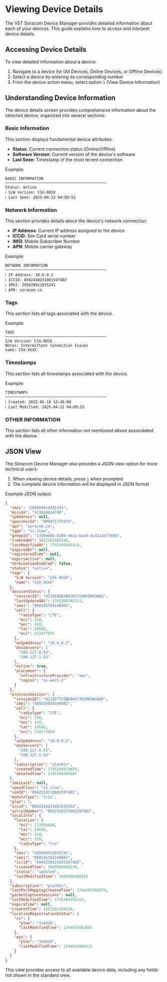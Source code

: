 # Viewing Device Details

The VST Soracom Device Manager provides detailed information about each of your devices. This guide explains how to access and interpret device details.

## Accessing Device Details

To view detailed information about a device:

1. Navigate to a device list (All Devices, Online Devices, or Offline Devices)
2. Select a device by entering its corresponding number
3. From the device action menu, select option `1` (View Device Information)

## Understanding Device Information

The device details screen provides comprehensive information about the selected device, organized into several sections:

### Basic Information

This section displays fundamental device attributes:

- **Status**: Current connection status (Online/Offline)
- **Software Version**: Current version of the device's software
- **Last Seen**: Timestamp of the most recent connection

Example:
```
BASIC INFORMATION
─────────────────────────────────────────────
Status: Online
ℹ S/W Version: CSX-002X
ℹ Last Seen: 2025-04-22 04:09:52
```

### Network Information

This section provides details about the device's network connection:

- **IP Address**: Current IP address assigned to the device
- **ICCID**: Sim Card serial number
- **IMSI**: Mobile Subscriber Number
- **APN**: Mobile carrier gateway

Example:
```
NETWORK INFORMATION
─────────────────────────────────────────────
ℹ IP Address: 10.0.0.2
ℹ ICCID: 8942410231001597402
ℹ IMSI: 295070912835241
ℹ APN: soracom.io
```

### Tags

This section lists all tags associated with the device.

Example:
```
TAGS
─────────────────────────────────────────────
S/W Version: CSX-002X
Notes: Intermittent Connection Issues
name: CSX-XXXX
```

### Timestamps

This section lists all timestamps associated with the device.

Example:
```
TIMESTAMPS
─────────────────────────────────────────────
ℹ Created: 2022-05-10 12:46:00
ℹ Last Modified: 2025-04-22 04:09:52
```

### OTHER INFORMATION

This section lists all other information not mentioned abvoe associdated with the device.

## JSON View

The Soracom Device Manager also provides a JSON view option for more technical users:

1. When viewing device details, press `j` when prompted
2. The complete device information will be displayed in JSON format

Example JSON output:
```json
{
  "imsi": "295050912435741",
  "msisdn": "423648624740",
  "ipAddress": null,
  "operatorId": "OP0071775974",
  "apn": "soracom.io",
  "type": "s1.slow",
  "groupId": "17d9460b-6280-441a-bac6-4c412a3f760b",
  "createdAt": 1652201460236,
  "lastModifiedAt": 1745309292313,
  "expiredAt": null,
  "registeredTime": null,
  "expiryAction": null,
  "terminationEnabled": false,
  "status": "active",
  "tags": {
    "S/W Version": "CSX-002X",
    "name": "CSX-XXXX"
  },
  "sessionStatus": {
    "sessionId": "01JSE8QQ4B0JKY254NY5MFGWQ2",
    "lastUpdatedAt": 1745309392313,
    "imei": "860195754148983",
    "cell": {
      "radioType": "LTE",
      "mcc": 310,
      "mnc": 410,
      "tac": 28686,
      "eci": 212477975
    },
    "ueIpAddress": "10.0.0.2",
    "dnsServers": [
      "100.127.0.53",
      "100.127.1.53"
    ],
    "online": true,
    "placement": {
      "infrastructureProvider": "aws",
      "region": "us-west-2"
    }
  },
  "previousSession": {
    "sessionId": "01JSDTTVZBK9A57393MK9WGDAP",
    "imei": "860195054148983",
    "cell": {
      "radioType": "LTE",
      "mcc": 310,
      "mnc": 410,
      "tac": 28686,
      "eci": 210173954
    },
    "ueIpAddress": "10.0.0.2",
    "dnsServers": [
      "100.127.0.53",
      "100.127.1.53"
    ],
    "subscription": "plan01s",
    "createdTime": 1745294815659,
    "deletedTime": 1745349391047
  },
  "imeiLock": null,
  "speedClass": "s1.slow",
  "simId": "8942310231001597402",
  "moduleType": "trio",
  "plan": 1,
  "iccid": "8942310221051597402",
  "serialNumber": "8942350221001597402",
  "localInfo": {
    "location": {
      "eci": 211056648,
      "tac": 28686,
      "mnc": 410,
      "mcc": 310,
      "radioType": "lte"
    },
    "imsi": "295050915835741",
    "imei": "860195354148983",
    "iccid": "8942310221001597402",
    "createdTime": 1689966588130,
    "status": "updated",
    "lastModifiedTime": 1689966588161
  },
  "subscription": "plan01s",
  "lastPortMappingCreatedTime": 1744207005874,
  "packetCaptureSessions": null,
  "lastModifiedTime": 1745309392313,
  "expiryTime": null,
  "createdTime": 1652201160236,
  "locationRegistrationStatus": {
    "cs": {
      "plmn": "310410",
      "lastModifiedTime": 1744635662601
    },
    "eps": {
      "plmn": "310410",
      "lastModifiedTime": 1744635660113
    }
  }
}
```

This view provides access to all available device data, including any fields not shown in the standard view.

